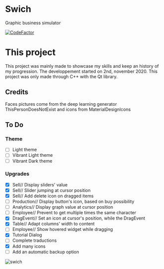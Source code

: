 # Swich
Graphic business simulator

[![CodeFactor](https://www.codefactor.io/repository/github/wizer21/swich/badge)](https://www.codefactor.io/repository/github/wizer21/swich)

#  **This project**
This project was mainly made to showcase my skills and keep an history of my progression.
The developpement started on 2nd, november 2020.
This project was only made through C++ with the Qt library.

## **Credits**
Faces pictures come from the deep learning generator ThisPersonDoesNotExist
and icons from MaterialDesignIcons

##  **To Do**
### Theme
- [ ] Light theme
- [ ] Vibrant Light theme
- [ ] Vibrant Dark theme

### Upgrades
- [X] Sell// Display sliders' value
- [X] Sell// Slider jumping at cursor position
- [X] Sell// Add delete icon on dragged items
- [ ] Production// Display button's icon, based on buy possibility
- [ ] Analytics// Display graph value at cursor position
- [ ] Employee// Prevent to get multiple times the same character
- [X] DragEvent// Set an icon at cursor's position, while the DragEvent
- [X] Table// Adapt columns' width to content
- [ ] Employee// Show hovered widget while dragging
- [X] Tutorial Dialog
- [ ] Complete traductions
- [X] Add many icons
- [ ] Add an automatic backup option

![swich](https://user-images.githubusercontent.com/72104477/102715855-587eb480-42d8-11eb-94c2-52ef0f37abb4.jpg)

